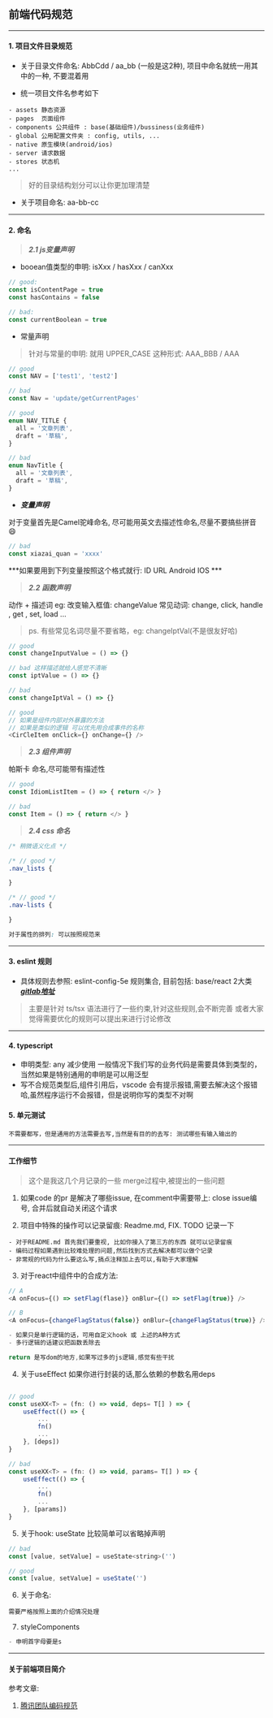 ## 前端代码规范

---

#### 1. 项目文件目录规范

- 关于目录文件命名: AbbCdd / aa_bb (一般是这2种), 项目中命名就统一用其中的一种, 不要混着用

- 统一项目文件名参考如下

```
- assets 静态资源
- pages  页面组件
- components 公共组件 : base(基础组件)/bussiness(业务组件)
- global 公用配置文件夹 : config, utils, ...
- native 原生模块(android/ios)
- server 请求数据
- stores 状态机
...

```

> 好的目录结构划分可以让你更加理清楚

- 关于项目命名: aa-bb-cc 

---

#### 2. 命名

> ***2.1 js变量声明***

- booean值类型的申明: isXxx / hasXxx / canXxx 


```js
// good:
const isContentPage = true
const hasContains = false

// bad:
const currentBoolean = true
```

- 常量声明

> 针对与常量的申明: 就用 UPPER_CASE 这种形式: AAA_BBB / AAA

```ts
// good
const NAV = ['test1', 'test2']

// bad
const Nav = 'update/getCurrentPages'

// good
enum NAV_TITLE {
  all = '文章列表',
  draft = '草稿',
}

// bad
enum NavTitle {
  all = '文章列表',
  draft = '草稿',
}

```

- ***变量声明***

对于变量首先是Camel驼峰命名, 尽可能用英文去描述性命名,尽量不要搞些拼音 😄

```js
// bad
const xiazai_quan = 'xxxx'

```

***如果要用到下列变量按照这个格式就行: ID URL Android IOS ***

> ***2.2 函数声明***

动作 + 描述词 eg: 改变输入框值: changeValue 
常见动词: change, click, handle , get , set, load ...

> ps. 有些常见名词尽量不要省略，eg: changeIptVal(不是很友好哈)

```js
// good
const changeInputValue = () => {}

// bad 这样描述就给人感觉不清晰
const iptValue = () => {}

// bad
const changeIptVal = () => {}

// good
// 如果是组件内部对外暴露的方法
// 如果是类似的逻辑 可以优先用合成事件的名称
<CirCleItem onClick={} onChange={} />

```


> ***2.3 组件声明***

帕斯卡 命名,尽可能带有描述性

```js
// good
const IdiomListItem = () => { return </> }

// bad
const Item = () => { return </> }

```


> ***2.4 css 命名***

```css
/* 稍微语义化点 */

/* // good */
.nav_lists {

}

/* // good */
.nav-lists {

}

对于属性的排列: 可以按照规范来

```

---

#### 3. eslint 规则

- 具体规则去参照: eslint-config-5e 规则集合, 目前包括: base/react 2大类
***[gitlab地址](git@git.dev.moumoux.com:base/eslint-config-5e.git)***


> 主要是针对 ts/tsx 语法进行了一些约束,针对这些规则,会不断完善 或者大家觉得需要优化的规则可以提出来进行讨论修改


---

#### 4. typescript

- 申明类型: any 减少使用 一般情况下我们写的业务代码是需要具体到类型的，当然如果是特别通用的申明是可以用泛型
- 写不合规范类型后,组件引用后，vscode 会有提示报错,需要去解决这个报错哈,虽然程序运行不会报错，但是说明你写的类型不对啊

#### 5. 单元测试

```
不需要都写，但是通用的方法需要去写,当然是有目的的去写: 测试哪些有输入输出的
```

---

#### 工作细节

> 这个是我这几个月记录的一些 merge过程中,被提出的一些问题

1. 如果code 的pr 是解决了哪些issue, 在comment中需要带上: close issue编号, 合并后就自动关闭这个请求

2. 项目中特殊的操作可以记录留痕: Readme.md, FIX. TODO 记录一下

```
- 对于README.md 首先我们要重视, 比如你接入了第三方的东西 就可以记录留痕
- 编码过程如果遇到比较难处理的问题,然后找到方式去解决都可以做个记录
- 非常规的代码为什么要这么写,搞点注释加上去可以,有助于大家理解
```

3. 对于react中组件中的合成方法:

```js
// A
<A onFocus={() => setFlag(flase)} onBlur={() => setFlag(true)} />

// B
<A onFocus={changeFlagStatus(false)} onBlur={changeFlagStatus(true)} />

- 如果只是单行逻辑的话，可用自定义hook 或 上述的A种方式
- 多行逻辑的话建议把函数丢除去

return 是写dom的地方,如果写过多的js逻辑,感觉有些干扰

```

4. 关于useEffect 如果你进行封装的话,那么依赖的参数名用deps

```js

// good
const useXX<T> = (fn: () => void, deps= T[] ) => {
    useEffect(() => {
        ...
        fn()
        ...
    }, [deps])
}

// bad
const useXX<T> = (fn: () => void, params= T[] ) => {
    useEffect(() => {
        ...
        fn()
        ...
    }, [params])
}

```

5. 关于hook: useState 比较简单可以省略掉声明

```js
// bad
const [value, setValue] = useState<string>('')

// good
const [value, setValue] = useState('')

```

6. 关于命名:

```
需要严格按照上面的介绍情况处理
```

7. styleComponents

```js
- 申明首字母要是s
```

---

#### 关于前端项目简介

参考文章:
1. [腾讯团队编码规范](http://alloyteam.github.io/CodeGuide/)